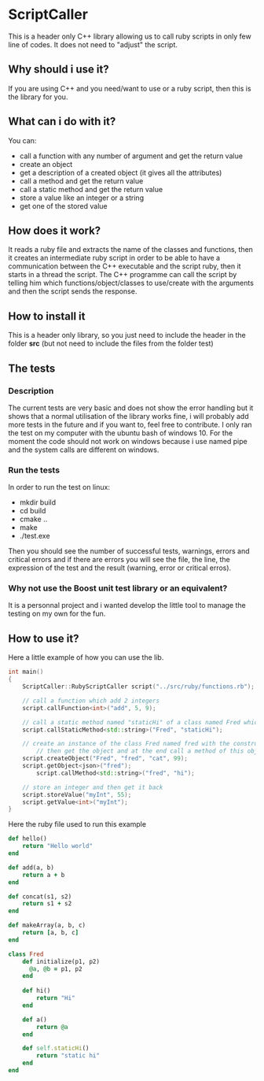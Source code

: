 # ScriptCaller
This is a header only C++ library allowing us to call ruby scripts in only few line of codes. It does not need to "adjust" the script.

## Why should i use it?
If you are using C++ and you need/want to use or a ruby script, then this is the library for you.

## What can i do with it?
You can:
* call a function with any number of argument and get the return value
* create an object
* get a description of a created object (it gives all the attributes)
* call a method and get the return value
* call a static method and get the return value
* store a value like an integer or a string
* get one of the stored value

## How does it work?
It reads a ruby file and extracts the name of the classes and functions, then it creates an intermediate ruby script in order to be able to have a communication between the C++ executable and the script ruby, then it starts in a thread the script. The C++ programme can call the script by telling him which functions/object/classes to use/create with the arguments and then the script sends the response.

## How to install it
This is a header only library, so you just need to include the header in the folder __src__ (but not need to include the files from the folder test)

## The tests
### Description
The current tests are very basic and does not show the error handling but it shows that a normal utilisation of the library works fine, i will probably add more tests in the future and if you want to, feel free to contribute. I only ran the test on my computer with the ubuntu bash of windows 10.
For the moment the code should not work on windows because i use named pipe and the system calls are different on windows.

### Run the tests
In order to run the test on linux:
* mkdir build
* cd build
* cmake ..
* make
* ./test.exe

Then you should see the number of successful tests, warnings, errors and critical errors and if there are errors you will see the file, the line, the expression of the test and the result (warning, error or critical erros).

### Why not use the Boost unit test library or an equivalent?
It is a personnal project and i wanted develop the little tool to manage the testing on my own for the fun.

## How to use it?
Here a little example of how you can use the lib.

```C++
int main()
{
 	ScriptCaller::RubyScriptCaller script("../src/ruby/functions.rb");

	// call a function which add 2 integers
	script.callFunction<int>("add", 5, 9);

	// call a static method named "staticHi" of a class named Fred which return a string
	script.callStaticMethod<std::string>("Fred", "staticHi");

	// create an instance of the class Fred named fred with the constructor parameter,
    	// then get the object and at the end call a method of this object
	script.createObject("Fred", "fred", "cat", 99);
	script.getObject<json>("fred");
    	script.callMethod<std::string>("fred", "hi");

	// store an integer and then get it back
	script.storeValue("myInt", 55);
	script.getValue<int>("myInt");
}
```

Here the ruby file used to run this example
```ruby
def hello()
	return "Hello world"
end

def add(a, b)
	return a + b
end

def concat(s1, s2)
	return s1 + s2
end

def makeArray(a, b, c)
	return [a, b, c]
end

class Fred
    def initialize(p1, p2)
      @a, @b = p1, p2
	end
	
	def hi()
		return "Hi"
	end

	def a()
		return @a
	end

	def self.staticHi()
		return "static hi"
	end
end
```
